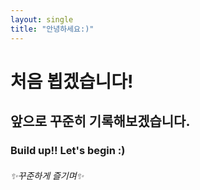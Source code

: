 ```yaml
---
layout: single
title: "안녕하세요:)"
---
```


# 처음 뵙겠습니다!

## 앞으로 꾸준히 기록해보겠습니다.

### Build up!! Let's begin :)

###### ✨꾸준하게 즐기며✨
